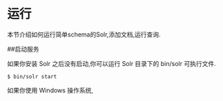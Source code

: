 # 运行

本节介绍如何运行简单schema的Solr,添加文档,运行查询.

##启动服务

如果你安装 Solr 之后没有启动,你可以运行 Solr 目录下的 bin/solr 可执行文件.

    $ bin/solr start

如果你使用 Windows 操作系统,
